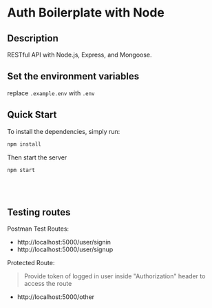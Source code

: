 # Auth Boilerplate with Node

## Description
RESTful API with Node.js, Express, and Mongoose.

## Set the environment variables
replace `.example.env` with `.env`

## Quick Start

To install the dependencies, simply run:

```bash
npm install
```

Then start the server

```bash
npm start
```

<br></br>
## Testing routes
Postman Test Routes: 
  - http://localhost:5000/user/signin  
  - http://localhost:5000/user/signup
 
Protected Route:
> Provide token of logged in user inside "Authorization" header to access the route
  - http://localhost:5000/other
